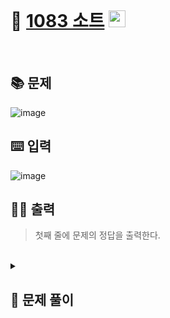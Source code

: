 <br>

# 🎢 [1083 소트](http://www.acmicpc.net/problem/1083) <img height="27px" width="27px" src="https://static.solved.ac/tier_small/12.svg"/>
<br>

## 📚 문제
![image](https://github.com/user-attachments/assets/1a84ae0e-1c47-41bf-a8a9-cf4174cd9c03)
<br>

## ⌨️ 입력
![image](https://github.com/user-attachments/assets/e037c7ad-e9fc-4e7e-b978-c16c3208ab82)
<br>

## 🏃‍♂️ 출력
> 첫째 줄에 문제의 정답을 출력한다.

<br>
<details>

  <summary> 
  
  ## 🎈 문제 풀이
  </summary>
  
## 🙈 문제에 대한 생각
> 1. 연속된 두 개의 원소만 교환할수 있기 때문에 양옆의 원소를 swap하는 방식으로 구상
> > - 조건
> > - 1. 사전순으로 가장 뒷서는 것 -> BubbleSort를 내림차순으로 사용
> > - 2. S가 0이 될때 까지 정렬을 수행
> > - 3. 여기서 중요한 포인트 : 전체의 원소를 비교하는게 아니라 s의 범위를 고려해 BubbleSort사용
> 2. 조건을 고려하면서 최댓값을 찾는다.
> 3. 최댓값의 index를 추출한다.

</br>

## 📄 중요 로직
>  최댓값을 찾기위해서 슬라이싱할때 현재 탐색중인 index위치부터 s만큼 더한 index까지의 범위를 선정
>  두번째 for문에서 정렬되고 난 후 최댓값의 인덱스를 1 감소.

</br>

## 📜 전체 로직
> 1. 입력 3개 받기
> 2. N만큼 반복문을 수행
> 3. 최댓값과 최댓값의 index를 추출
> 4. 두번째 반복문 수행 (최댓값의 index가 현재 탐색중인 index와 같다면 종료 and s가 0이면 종료)
> 5. 내림차순 정렬 수행
> 6. s와 최댓값의 index를 1씩 감소시킨다.

## 🪄 참고 자료 
- https://letalearns.tistory.com/146

</details>
